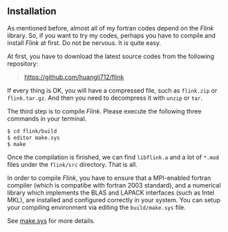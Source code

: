 ## Installation

As mentioned before, almost all of my fortran codes depend on the *Flink* library. So, if you want to try my codes, perhaps you have to compile and install *Flink* at first. Do not be nervous. It is quite easy.

At first, you have to download the latest source codes from the following repository:

> https://github.com/huangli712/flink

If every thing is OK, you will have a compressed file, such as `flink.zip` or `flink.tar.gz`. And then you need to decompress it with `unzip` or `tar`.

The third step is to compile *Flink*. Please execute the following three commands in your terminal.

```sh
$ cd flink/build
$ editor make.sys
$ make
```

Once the compilation is finished, we can find `libflink.a` and a lot of `*.mod` files under the `flink/src` directory. That is all.

In order to compile *Flink*, you have to ensure that a MPI-enabled fortran compiler (which is compatibe with fortran 2003 standard), and a numerical library which implements the BLAS and LAPACK interfaces (such as Intel MKL), are installed and configured correctly in your system. You can setup your compiling environment via editing the `build/make.sys` file.

See [make.sys](guide/make.md) for more details.
